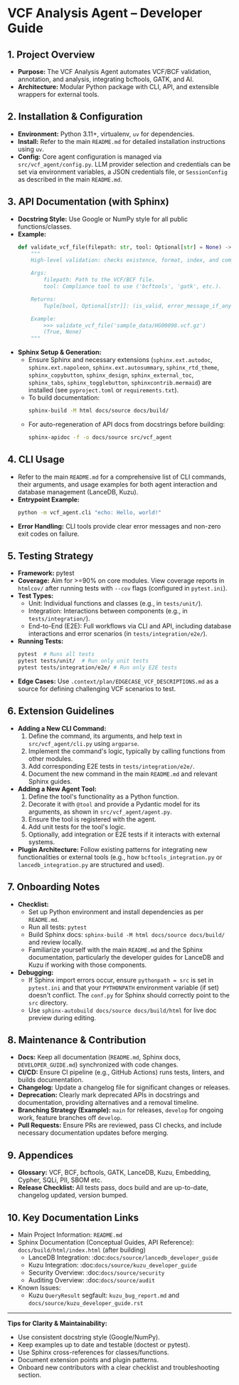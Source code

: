 # VCF Analysis Agent – Developer Guide

## 1. Project Overview
- **Purpose:** The VCF Analysis Agent automates VCF/BCF validation, annotation, and analysis, integrating bcftools, GATK, and AI.
- **Architecture:** Modular Python package with CLI, API, and extensible wrappers for external tools.

## 2. Installation & Configuration
- **Environment:** Python 3.11+, virtualenv, `uv` for dependencies.
- **Install:** Refer to the main `README.md` for detailed installation instructions using `uv`.
- **Config:** Core agent configuration is managed via `src/vcf_agent/config.py`. LLM provider selection and credentials can be set via environment variables, a JSON credentials file, or `SessionConfig` as described in the main `README.md`.

## 3. API Documentation (with Sphinx)
- **Docstring Style:** Use Google or NumPy style for all public functions/classes.
- **Example:**
  ```python
  def validate_vcf_file(filepath: str, tool: Optional[str] = None) -> Tuple[bool, Optional[str]]:
      """
      High-level validation: checks existence, format, index, and compliance (configurable backend).

      Args:
          filepath: Path to the VCF/BCF file.
          tool: Compliance tool to use ('bcftools', 'gatk', etc.).

      Returns:
          Tuple[bool, Optional[str]]: (is_valid, error_message_if_any)

      Example:
          >>> validate_vcf_file('sample_data/HG00098.vcf.gz')
          (True, None)
      """
  ```
- **Sphinx Setup & Generation:**
  - Ensure Sphinx and necessary extensions (`sphinx.ext.autodoc`, `sphinx.ext.napoleon`, `sphinx.ext.autosummary`, `sphinx_rtd_theme`, `sphinx_copybutton`, `sphinx_design`, `sphinx_external_toc`, `sphinx_tabs`, `sphinx_togglebutton`, `sphinxcontrib.mermaid`) are installed (see `pyproject.toml` or `requirements.txt`).
  - To build documentation:
    ```bash
    sphinx-build -M html docs/source docs/build/
    ```
  - For auto-regeneration of API docs from docstrings before building:
    ```bash
    sphinx-apidoc -f -o docs/source src/vcf_agent
    ```

## 4. CLI Usage
- Refer to the main `README.md` for a comprehensive list of CLI commands, their arguments, and usage examples for both agent interaction and database management (LanceDB, Kuzu).
- **Entrypoint Example:**
  ```bash
  python -m vcf_agent.cli "echo: Hello, world!"
  ```
- **Error Handling:** CLI tools provide clear error messages and non-zero exit codes on failure.

## 5. Testing Strategy
- **Framework:** pytest
- **Coverage:** Aim for >=90% on core modules. View coverage reports in `htmlcov/` after running tests with `--cov` flags (configured in `pytest.ini`).
- **Test Types:**
  - Unit: Individual functions and classes (e.g., in `tests/unit/`).
  - Integration: Interactions between components (e.g., in `tests/integration/`).
  - End-to-End (E2E): Full workflows via CLI and API, including database interactions and error scenarios (in `tests/integration/e2e/`).
- **Running Tests:**
  ```bash
  pytest  # Runs all tests
  pytest tests/unit/  # Run only unit tests
  pytest tests/integration/e2e/ # Run only E2E tests
  ```
- **Edge Cases:** Use `.context/plan/EDGECASE_VCF_DESCRIPTIONS.md` as a source for defining challenging VCF scenarios to test.

## 6. Extension Guidelines
- **Adding a New CLI Command:**
  1. Define the command, its arguments, and help text in `src/vcf_agent/cli.py` using `argparse`.
  2. Implement the command's logic, typically by calling functions from other modules.
  3. Add corresponding E2E tests in `tests/integration/e2e/`.
  4. Document the new command in the main `README.md` and relevant Sphinx guides.
- **Adding a New Agent Tool:**
  1. Define the tool's functionality as a Python function.
  2. Decorate it with `@tool` and provide a Pydantic model for its arguments, as shown in `src/vcf_agent/agent.py`.
  3. Ensure the tool is registered with the agent.
  4. Add unit tests for the tool's logic.
  5. Optionally, add integration or E2E tests if it interacts with external systems.
- **Plugin Architecture:** Follow existing patterns for integrating new functionalities or external tools (e.g., how `bcftools_integration.py` or `lancedb_integration.py` are structured and used).

## 7. Onboarding Notes
- **Checklist:**
  - Set up Python environment and install dependencies as per `README.md`.
  - Run all tests: `pytest`
  - Build Sphinx docs: `sphinx-build -M html docs/source docs/build/` and review locally.
  - Familiarize yourself with the main `README.md` and the Sphinx documentation, particularly the developer guides for LanceDB and Kuzu if working with those components.
- **Debugging:**
  - If Sphinx import errors occur, ensure `pythonpath = src` is set in `pytest.ini` and that your `PYTHONPATH` environment variable (if set) doesn't conflict. The `conf.py` for Sphinx should correctly point to the `src` directory.
  - Use `sphinx-autobuild docs/source docs/build/html` for live doc preview during editing.

## 8. Maintenance & Contribution
- **Docs:** Keep all documentation (`README.md`, Sphinx docs, `DEVELOPER_GUIDE.md`) synchronized with code changes.
- **CI/CD:** Ensure CI pipeline (e.g., GitHub Actions) runs tests, linters, and builds documentation.
- **Changelog:** Update a changelog file for significant changes or releases.
- **Deprecation:** Clearly mark deprecated APIs in docstrings and documentation, providing alternatives and a removal timeline.
- **Branching Strategy (Example):** `main` for releases, `develop` for ongoing work, feature branches off `develop`.
- **Pull Requests:** Ensure PRs are reviewed, pass CI checks, and include necessary documentation updates before merging.

## 9. Appendices
- **Glossary:** VCF, BCF, bcftools, GATK, LanceDB, Kuzu, Embedding, Cypher, SQLi, PII, SBOM etc.
- **Release Checklist:** All tests pass, docs build and are up-to-date, changelog updated, version bumped.

## 10. Key Documentation Links

- Main Project Information: `README.md`
- Sphinx Documentation (Conceptual Guides, API Reference): `docs/build/html/index.html` (after building)
  - LanceDB Integration: :doc:`docs/source/lancedb_developer_guide`
  - Kuzu Integration: :doc:`docs/source/kuzu_developer_guide`
  - Security Overview: :doc:`docs/source/security`
  - Auditing Overview: :doc:`docs/source/audit`
- Known Issues:
  - Kuzu `QueryResult` segfault: `kuzu_bug_report.md` and `docs/source/kuzu_developer_guide.rst`

---

**Tips for Clarity & Maintainability:**
- Use consistent docstring style (Google/NumPy).
- Keep examples up to date and testable (doctest or pytest).
- Use Sphinx cross-references for classes/functions.
- Document extension points and plugin patterns.
- Onboard new contributors with a clear checklist and troubleshooting section. 